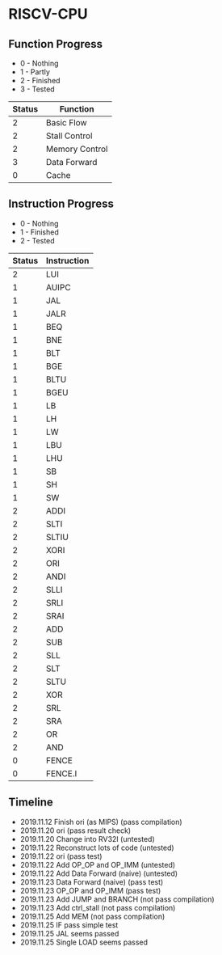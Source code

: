 # RISCV-CPU

## Function Progress

+ 0 - Nothing
+ 1 - Partly
+ 2 - Finished
+ 3 - Tested

|Status|Function|
|----|----|
|2|Basic Flow|
|2|Stall Control|
|2|Memory Control|
|3|Data Forward|
|0|Cache|

## Instruction Progress

+ 0 - Nothing
+ 1 - Finished
+ 2 - Tested

|Status|Instruction|
|----|----|
|2|LUI|
|1|AUIPC|
|1|JAL|
|1|JALR|
|1|BEQ|
|1|BNE|
|1|BLT|
|1|BGE|
|1|BLTU|
|1|BGEU|
|1|LB|
|1|LH|
|1|LW|
|1|LBU|
|1|LHU|
|1|SB|
|1|SH|
|1|SW|
|2|ADDI|
|2|SLTI|
|2|SLTIU|
|2|XORI|
|2|ORI|
|2|ANDI|
|2|SLLI|
|2|SRLI|
|2|SRAI|
|2|ADD|
|2|SUB|
|2|SLL|
|2|SLT|
|2|SLTU|
|2|XOR|
|2|SRL|
|2|SRA|
|2|OR|
|2|AND|
|0|FENCE|
|0|FENCE.I|

## Timeline

+ 2019.11.12 Finish ori (as MIPS) (pass compilation)
+ 2019.11.20 ori (pass result check)
+ 2019.11.20 Change into RV32I (untested)
+ 2019.11.22 Reconstruct lots of code (untested)
+ 2019.11.22 ori (pass test)
+ 2019.11.22 Add OP_OP and OP_IMM (untested)
+ 2019.11.22 Add Data Forward (naive) (untested)
+ 2019.11.23 Data Forward (naive) (pass test)
+ 2019.11.23 OP_OP and OP_IMM (pass test)
+ 2019.11.23 Add JUMP and BRANCH (not pass compilation)
+ 2019.11.23 Add ctrl_stall (not pass compilation)
+ 2019.11.25 Add MEM (not pass compilation)
+ 2019.11.25 IF pass simple test
+ 2019.11.25 JAL seems passed
+ 2019.11.25 Single LOAD seems passed

